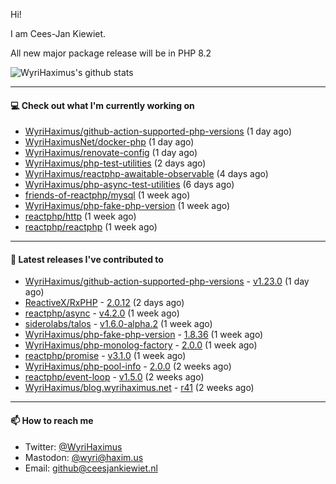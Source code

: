 Hi!

I am Cees-Jan Kiewiet.

All new major package release will be in PHP 8.2

![WyriHaximus's github stats](https://github-readme-stats.vercel.app/api?username=WyriHaximus&show_icons=true)

---

#### 💻 Check out what I'm currently working on

- [WyriHaximus/github-action-supported-php-versions](https://github.com/WyriHaximus/github-action-supported-php-versions) (1 day ago)
- [WyriHaximusNet/docker-php](https://github.com/WyriHaximusNet/docker-php) (1 day ago)
- [WyriHaximus/renovate-config](https://github.com/WyriHaximus/renovate-config) (1 day ago)
- [WyriHaximus/php-test-utilities](https://github.com/WyriHaximus/php-test-utilities) (2 days ago)
- [WyriHaximus/reactphp-awaitable-observable](https://github.com/WyriHaximus/reactphp-awaitable-observable) (4 days ago)
- [WyriHaximus/php-async-test-utilities](https://github.com/WyriHaximus/php-async-test-utilities) (6 days ago)
- [friends-of-reactphp/mysql](https://github.com/friends-of-reactphp/mysql) (1 week ago)
- [WyriHaximus/php-fake-php-version](https://github.com/WyriHaximus/php-fake-php-version) (1 week ago)
- [reactphp/http](https://github.com/reactphp/http) (1 week ago)
- [reactphp/reactphp](https://github.com/reactphp/reactphp) (1 week ago)

---

#### 🔭 Latest releases I've contributed to

- [WyriHaximus/github-action-supported-php-versions](https://github.com/WyriHaximus/github-action-supported-php-versions) - [v1.23.0](https://github.com/WyriHaximus/github-action-supported-php-versions/releases/tag/v1.23.0) (1 day ago)
- [ReactiveX/RxPHP](https://github.com/ReactiveX/RxPHP) - [2.0.12](https://github.com/ReactiveX/RxPHP/releases/tag/2.0.12) (2 days ago)
- [reactphp/async](https://github.com/reactphp/async) - [v4.2.0](https://github.com/reactphp/async/releases/tag/v4.2.0) (1 week ago)
- [siderolabs/talos](https://github.com/siderolabs/talos) - [v1.6.0-alpha.2](https://github.com/siderolabs/talos/releases/tag/v1.6.0-alpha.2) (1 week ago)
- [WyriHaximus/php-fake-php-version](https://github.com/WyriHaximus/php-fake-php-version) - [1.8.36](https://github.com/WyriHaximus/php-fake-php-version/releases/tag/1.8.36) (1 week ago)
- [WyriHaximus/php-monolog-factory](https://github.com/WyriHaximus/php-monolog-factory) - [2.0.0](https://github.com/WyriHaximus/php-monolog-factory/releases/tag/2.0.0) (1 week ago)
- [reactphp/promise](https://github.com/reactphp/promise) - [v3.1.0](https://github.com/reactphp/promise/releases/tag/v3.1.0) (1 week ago)
- [WyriHaximus/php-pool-info](https://github.com/WyriHaximus/php-pool-info) - [2.0.0](https://github.com/WyriHaximus/php-pool-info/releases/tag/2.0.0) (2 weeks ago)
- [reactphp/event-loop](https://github.com/reactphp/event-loop) - [v1.5.0](https://github.com/reactphp/event-loop/releases/tag/v1.5.0) (2 weeks ago)
- [WyriHaximus/blog.wyrihaximus.net](https://github.com/WyriHaximus/blog.wyrihaximus.net) - [r41](https://github.com/WyriHaximus/blog.wyrihaximus.net/releases/tag/r41) (2 weeks ago)

---

#### 📫 How to reach me

- Twitter: [@WyriHaximus](https://twitter.com/WyriHaximus)
- Mastodon: [@wyri@haxim.us](https://toot-toot.wyrihaxim.us/@wyri)
- Email: [github@ceesjankiewiet.nl](mailto:github@ceesjankiewiet.nl)
